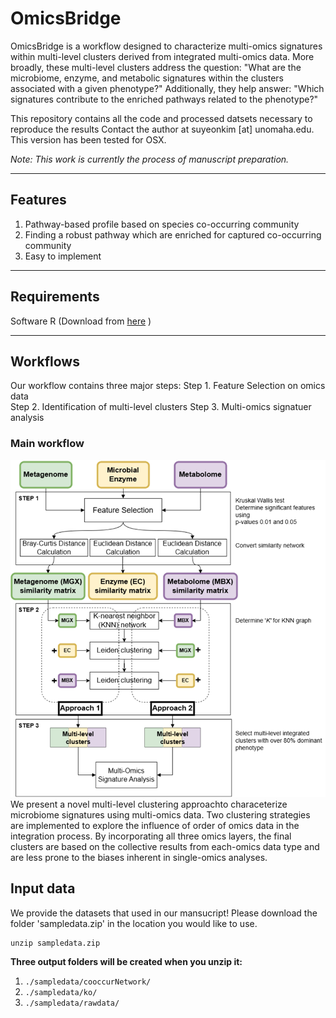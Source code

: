 # OmicsBridge

OmicsBridge is a workflow designed to characterize multi-omics signatures within multi-level clusters derived from integrated multi-omics data. More broadly, these multi-level clusters address the question: "What are the microbiome, enzyme, and metabolic signatures within the clusters associated with a given phenotype?" Additionally, they help answer: "Which signatures contribute to the enriched pathways related to the phenotype?"

This repository contains all the code and processed datsets necessary to reproduce the results
Contact the author at suyeonkim [at] unomaha.edu. This version has been tested for OSX. 

*Note: This work is currently the process of manuscript preparation.*

----------------------------------------------------------------------
## Features 
1. Pathway-based profile based on species co-occurring community 
2. Finding a robust pathway which are enriched for captured co-occurring community 
3. Easy to implement
----------------------------------------------------------------------
## Requirements
Software R (Download from [here](https://www.r-project.org/) )

----------------------------------------------------------------------
## Workflows
Our workflow contains three major steps: 
Step 1. Feature Selection on omics data  
Step 2. Identification of multi-level clusters
Step 3. Multi-omics signatuer analysis

### Main workflow
![Overview](https://github.com/skimicrobe/OmicsBridge/blob/main/OverviewWorkflow.png)
We present a novel multi-level clustering approachto characeterize microbiome signatures using multi-omics data. Two clustering strategies are implemented to explore the influence of order of omics data in the integration process.
By incorporating all three omics layers, the final clusters are based on the collective results from each-omics data type and are less prone to the biases inherent in single-omics analyses. 

## Input data  
We provide the datasets that used in our mansucript! Please download the folder 'sampledata.zip' in the location you would like to use. 
```
unzip sampledata.zip 
```
**Three output folders will be created when you unzip it:**
 1. `./sampledata/cooccurNetwork/`
 2. `./sampledata/ko/`
 3. `./sampledata/rawdata/`
